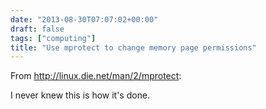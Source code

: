 ```yaml
---
date: "2013-08-30T07:07:02+00:00"
draft: false
tags: ["computing"]
title: "Use mprotect to change memory page permissions"
---
```

From http://linux.die.net/man/2/mprotect:

I never knew this is how it's done.
